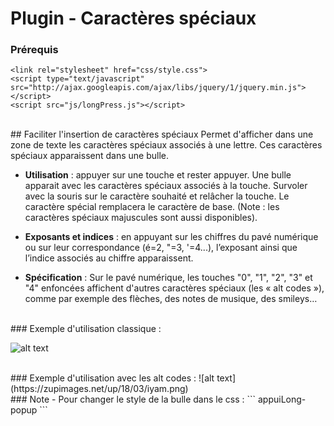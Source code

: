 # Plugin - Caractères spéciaux

### Prérequis

```
<link rel="stylesheet" href="css/style.css">       
<script type="text/javascript" src="http://ajax.googleapis.com/ajax/libs/jquery/1/jquery.min.js"></script>
<script src="js/longPress.js"></script> 
```
<br/>
## Faciliter l'insertion de caractères spéciaux
Permet d'afficher dans une zone de texte les caractères spéciaux associés à une lettre. Ces caractères spéciaux apparaissent dans une bulle.


* **Utilisation** : appuyer sur une touche et rester appuyer. Une bulle apparait avec les caractères spéciaux associés à la touche. Survoler avec la souris sur le caractère souhaité et relâcher la touche. Le caractère spécial remplacera le caractère de base. (Note : les caractères spéciaux majuscules sont aussi disponibles).


* **Exposants et indices** : en appuyant sur les chiffres du pavé numérique ou sur leur correspondance (é=2, "=3, '=4...), l’exposant ainsi que l’indice associés au chiffre apparaissent.


* **Spécification** : Sur le pavé numérique, les touches "0", "1", "2", "3" et "4" enfoncées affichent d'autres caractères spéciaux (les « alt codes »), comme par exemple des flèches, des notes de musique, des smileys…

<br/>
### Exemple d'utilisation classique :

![alt text](https://www.zupimages.net/up/18/03/a5ur.png)

<br/>
### Exemple d'utilisation avec les alt codes :
![alt text](https://zupimages.net/up/18/03/iyam.png)

<br/>
### Note - Pour changer le style de la bulle dans le css :
```
appuiLong-popup
```
